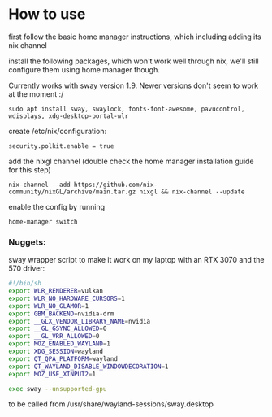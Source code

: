 # How to use

first follow the basic home manager instructions, which including adding its nix channel

install the following packages, which won't work well through nix, we'll still configure
them using home manager though.

Currently works with sway version 1.9.
Newer versions don't seem to work at the moment :/

```
sudo apt install sway, swaylock, fonts-font-awesome, pavucontrol, wdisplays, xdg-desktop-portal-wlr
```

create /etc/nix/configuration:

```
security.polkit.enable = true
```

add the nixgl channel (double check the home manager installation guide for this step)

```
nix-channel --add https://github.com/nix-community/nixGL/archive/main.tar.gz nixgl && nix-channel --update
```

enable the config by running

```
home-manager switch
```


### Nuggets:

sway wrapper script to make it work on my laptop with an RTX 3070 and the 570 driver:

```sh
#!/bin/sh
export WLR_RENDERER=vulkan
export WLR_NO_HARDWARE_CURSORS=1
export WLR_NO_GLAMOR=1
export GBM_BACKEND=nvidia-drm
export __GLX_VENDOR_LIBRARY_NAME=nvidia
export __GL_GSYNC_ALLOWED=0
export __GL_VRR_ALLOWED=0
export MOZ_ENABLED_WAYLAND=1
export XDG_SESSION=wayland
export QT_QPA_PLATFORM=wayland
export QT_WAYLAND_DISABLE_WINDOWDECORATION=1
export MOZ_USE_XINPUT2=1

exec sway --unsupported-gpu
```

to be called from /usr/share/wayland-sessions/sway.desktop
